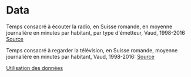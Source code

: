 # Data

Temps consacré à écouter la radio, en Suisse romande, en moyenne journalière en minutes par habitant, par type d'émetteur, Vaud, 1998-2016
[Source](http://www.scris.vd.ch/Default.aspx?DocID=1371&DomId=2325)

Temps consacré à regarder la télévision, en Suisse romande, moyenne journalière en minutes par habitant, Vaud, 1998-2016:
[Source](http://www.scris.vd.ch/Default.aspx?DocID=6916&DomId=2325)

[Utilisation des données](http://www.scris.vd.ch/Default.aspx?DocID=2358&DomId=1496)
